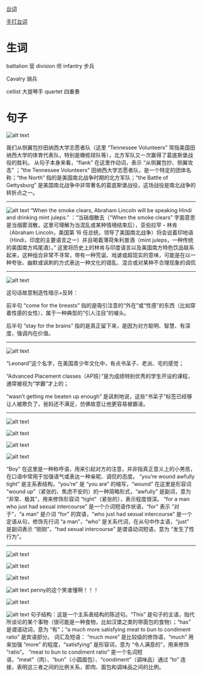 [台词](./s01e05.pdf)

[手打台词](./05.txt)


# 生词


battalion 营
division 师
infantry 步兵

Cavalry 骑兵

cellist 大提琴手
quartet 四重奏









# 句子

![alt text](image.png)

我们从侧翼包抄田纳西大学志愿者队（这里 “Tennessee Volunteers” 常指美国田纳西大学的体育代表队，特别是橄榄球队等），北方军队又一次赢得了葛底斯堡战役的胜利。
从句子本身来看，“flank” 在这里作动词，表示 “从侧翼包抄、侧翼攻击” ；“the Tennessee Volunteers” 田纳西大学志愿者队，是一个特定的团体名称；“the North” 指的是美国南北战争时期的北方军队；“the Battle of Gettysburg” 是美国南北战争中非常著名的葛底斯堡战役，这场战役是南北战争的转折点之一。

---
![alt text](image-1.png)
“When the smoke clears, Abraham Lincoln will be speaking Hindi and drinking mint juleps.” ：“当硝烟散去（“When the smoke clears” 字面意思是当烟雾消散，这里可理解为当混乱或某种情境结束后），亚伯拉罕・林肯（Abraham Lincoln，美国第 16 任总统，领导了美国南北战争）将会说着印地语（Hindi，印度的主要语言之一）并且喝着薄荷朱利普酒（mint juleps，一种传统的美国南方鸡尾酒）。” 这里将历史上的林肯与印度语言以及美国南方特色饮品联系起来，这种组合非常不寻常，带有一种荒诞、戏谑或超现实的意味，可能是在以一种夸张、幽默或讽刺的方式表达一种文化的错乱、混合或对某种不合理现象的调侃

---

![alt text](image-2.png)

这句话故意制造性暗示+反转：

前半句 “come for the breasts”
指的是吸引注意的“外在”或“性感”的东西（比如穿着性感的女性），属于一种典型的“引人注目”的噱头。

后半句 “stay for the brains”
指的是真正留下来，是因为对方聪明、智慧、有深度，强调内在价值。

---

![alt text](image-3.png)

“Leonard”这个名字，在美国青少年文化中，有点书呆子、老派、宅的感觉；

“Advanced Placement classes（AP班）”是为成绩特别优秀的学生开设的课程，通常被视为“学霸”才上的；

“wasn’t getting me beaten up enough” 是讽刺地说，这些“书呆子”标签已经够让人被欺负了，爸妈还不满足，仿佛故意让他更容易被霸凌。

---

![alt text](image-4.png)

![alt text](image-5.png)

![alt text](image-6.png)

![alt text](image-7.png)

“Boy” 在这里是一种称呼语，用来引起对方的注意，并非指真正意义上的小男孩，在口语中常用于加强语气或表达一种亲昵、调侃的态度。
“you’re wound awfully tight” 是主系表结构，“you’re” 是 “you are” 的缩写，“wound” 在这里是形容词 “wound up”（紧张的、焦虑不安的）的一种简略形式，“awfully” 是副词，意为 “非常、极其”，用来修饰形容词 “tight”（紧张的），表示程度很深。
“for a man who just had sexual intercourse” 是一个介词短语作状语，“for” 表示 “对于”，“a man” 是介词 “for” 的宾语，“who just had sexual intercourse” 是一个定语从句，修饰先行词 “a man”，“who” 是关系代词，在从句中作主语，“just” 是副词表示 “刚刚”，“had sexual intercourse” 是谓语动词短语，意为 “发生了性行为”。

---

![alt text](image-8.png)

![alt text](image-9.png)

![alt text](image-10.png)


![alt text](image-11.png)
penny的这个笑谁懂啊！！！

![alt text](image-12.png)

![alt text](image-13.png)
句子结构：这是一个主系表结构的陈述句。“This” 是句子的主语，指代所谈论的某个事物（很可能是一种食物，比如汉堡之类的带面包的食物）；“has” 是谓语动词，意为 “有”；“a much more satisfying meat to bun to condiment ratio” 是宾语部分。
词汇及短语：
“much more” 是比较级的修饰语，“much” 用来加强 “more” 的程度，“satisfying” 是形容词，意为 “令人满意的”，用来修饰 “ratio”。
“meat to bun to condiment ratio” 是一个名词短语，“meat”（肉）、“bun”（小圆面包）、“condiment”（调味品）通过 “to” 连接，表明这三者之间的比例关系，即肉、面包和调味品之间的比例。



